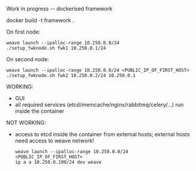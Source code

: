 Work in progress -- dockerised framework

docker build -t framework .

On first node:

    weave launch --ipalloc-range 10.250.0.0/24
    ./setup_fwknode.sh fwk1 10.250.0.1/24

On second node:

    weave launch --ipalloc-range 10.250.0.0/24 <PUBLIC_IP_OF_FIRST_HOST>
    ./setup_fwknode.sh fwk2 10.250.0.2/24 10.250.0.1

WORKING:
- GUI 
- all required services (etcd/memcache/nginx/rabbitmq/celery/...) run inside the container

NOT WORKING:
- access to etcd inside the container from external hosts; external hosts need access to weave network!

  ```
  weave launch --ipalloc-range 10.250.0.0/24 <PUBLIC_IP_OF_FIRST_HOST>
  ip a a 10.250.0.100/24 dev weave
  ```
